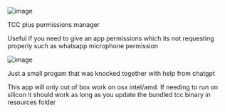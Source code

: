 ![image](https://github.com/user-attachments/assets/24c295c5-83c7-4104-9ccc-cd9db1ccb15e)

TCC plus permissions manager 

Useful if you need to give an app permissions which its not requesting properly such as whatsapp microphone permission

![image](https://github.com/user-attachments/assets/4fcfe25e-ec94-417a-948b-616c078ec5c0)


Just a small progam that was knocked together with help from chatgpt

This app will only out of box work on osx intel/amd.  If needing to run on silicon it should work as long as you update the bundled tcc binary in resources folder
